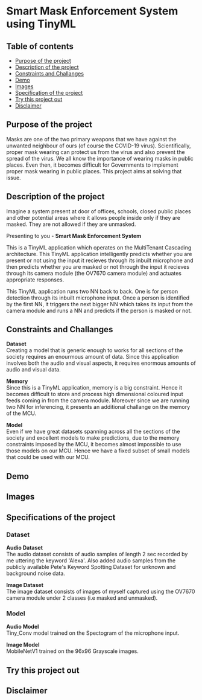 # Smart Mask Enforcement System using TinyML

## Table of contents
* [Purpose of the project](#Purpose-of-the-project)
* [Description of the project](#Description-of-the-project)
* [Constraints and Challanges](#Constraints-and-Challanges)
* [Demo](#Demo)
* [Images](#Images)
* [Specification of the project](#Specification-of-the-project)
* [Try this project out](#Try-this-project-out)
* [Disclaimer](#Disclaimer)

## Purpose of the project

Masks are one of the two primary weapons that we have against the unwanted neighbour of ours (of course the COVID-19 virus). Scientifically, proper mask wearing can protect us from the virus and also prevent the spread of the virus. We all know the importance of wearing masks in public places. Even then, it becomes difficult for Governments to implement proper mask wearing in public places. This project aims at solving that issue. <br>

## Description of the project

Imagine a system present at door of offices, schools, closed public places and other potential areas where it allows people inside only if they are masked. They are not allowed if they are unmasked.

Presenting to you - **Smart Mask Enforcement System** <br>

This is a TinyML application which operates on the MultiTenant Cascading architecture. This TinyML application intelligently predicts whether you are present or not using the input it recieves through its inbuilt microphone and then predicts whether you are masked or not through the input it recieves through its camera module (the OV7670 camera module) and actuates appropriate responses. <br>

This TinyML application runs two NN back to back. One is for person detection through its inbuilt microphone input. Once a person is identified by the first NN, it triggers the next bigger NN which takes its input from the camera module and runs a NN and predicts if the person is masked or not.

## Constraints and Challanges
**Dataset** <br>
Creating a model that is generic enough to works for all sections of the society requires an enourmous amount of data. Since this application involves both the audio and visual aspects, it requires enormous amounts of audio and visual data. <br>

**Memory** <br>
Since this is a TinyML application, memory is a big constraint. Hence it becomes difficult to store and process high dimensional coloured input feeds coming in from the camera module. Moreover since we are running two NN for inferencing, it presents an additional challange on the memory of the MCU. <br>

**Model** <br>
Even if we have great datasets spanning across all the sections of the society and excellent models to make predictions, due to the memory constraints imposed by the MCU, it becomes almost impossible to use those models on our MCU. Hence we have a fixed subset of small models that could be used with our MCU. <br>

## Demo

## Images

## Specifications of the project

### Dataset

**Audio Dataset** <br>
The audio dataset consists of audio samples of length 2 sec recorded by me uttering the keyword 'Alexa'. Also added audio samples from the publicly available Pete's Keyword Spotting Dataset for unknown and background noise data. <br>

**Image Dataset** <br>
The image dataset consists of images of myself captured using the OV7670 camera module under 2 classes (i.e masked and unmasked). <br>

### Model

**Audio Model**<br>
Tiny_Conv model trained on the Spectogram of the microphone input. <br>

**Image Model** <br>
MobileNetV1 trained on the 96x96 Grayscale images. <br>

## Try this project out

## Disclaimer
